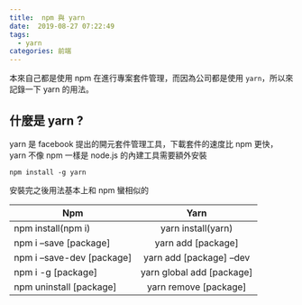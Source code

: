 ```yaml
---
title:  npm 與 yarn
date:  2019-08-27 07:22:49
tags: 
  - yarn
categories: 前端
---
```


本來自己都是使用 npm 在進行專案套件管理，而因為公司都是使用 `yarn`，所以來記錄一下 yarn 的用法。

## 什麼是 yarn ?
yarn 是 facebook 提出的開元套件管理工具，下載套件的速度比 npm 更快，yarn 不像 npm 一樣是 node.js 的內建工具需要額外安裝

```
npm install -g yarn
```

安裝完之後用法基本上和 npm 蠻相似的

Npm           | Yarn  | 
--------------|:-----:|
npm install(npm i)    | yarn install(yarn) |  
npm i –save [package]    | yarn add [package] |
npm i –save-dev [package]  | yarn add [package] –dev |
npm i -g [package]  | yarn global add [package] |
npm uninstall [package]  | yarn remove [package] |